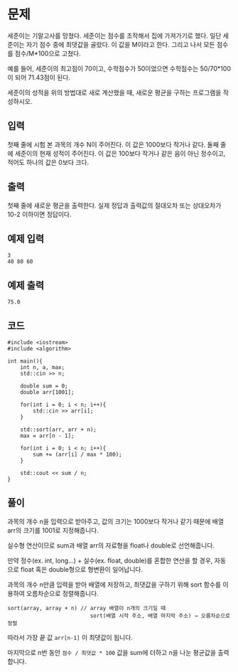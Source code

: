 # 문제 
세준이는 기말고사를 망쳤다. 세준이는 점수를 조작해서 집에 가져가기로 했다. 일단 세준이는 자기 점수 중에 최댓값을 골랐다. 이 값을 M이라고 한다. 그리고 나서 모든 점수를 점수/M*100으로 고쳤다.

예를 들어, 세준이의 최고점이 70이고, 수학점수가 50이었으면 수학점수는 50/70*100이 되어 71.43점이 된다.

세준이의 성적을 위의 방법대로 새로 계산했을 때, 새로운 평균을 구하는 프로그램을 작성하시오.
## 입력
첫째 줄에 시험 본 과목의 개수 N이 주어진다. 이 값은 1000보다 작거나 같다. 둘째 줄에 세준이의 현재 성적이 주어진다. 이 값은 100보다 작거나 같은 음이 아닌 정수이고, 적어도 하나의 값은 0보다 크다.
## 출력
첫째 줄에 새로운 평균을 출력한다. 실제 정답과 출력값의 절대오차 또는 상대오차가 10-2 이하이면 정답이다.
## 예제 입력 
```
3
40 80 60
```

## 예제 출력  
```
75.0
```
## 코드
```
#include <iostream>
#include <algorithm>

int main(){
    int n, a, max;
    std::cin >> n;

    double sum = 0;
    double arr[1001];
    
    for(int i = 0; i < n; i++){
        std::cin >> arr[i];
    }

    std::sort(arr, arr + n);
    max = arr[n - 1];

    for(int i = 0; i < n; i++){
        sum += (arr[i] / max * 100);
    }

    std::cout << sum / n;
}
```
## 풀이
과목의 개수 n을 입력으로 받아주고, 값의 크기는 1000보다 작거나 같기 때문에 배열 arr의 크기를 1001로 지정해줍니다.

실수형 연산이므로 sum과 배열 arr의 자료형을 float나 double로 선언해줍니다.  

만약 정수(ex. int, long...) + 실수(ex. float, double)를 혼합한 연산을 할 경우, 자동으로 float 혹은 double형으로 형변환이 일어납니다.

과목의 개수 n만큼 입력을 받아 배열에 저장하고, 최댓값을 구하기 위해 sort 함수를 이용하여 오름차순으로 정렬해줍니다.

```
sort(array, array + n) // array 배열이 n개의 크기일 때
                          sort(배열 시작 주소, 배열 마지막 주소) → 오름차순으로 정렬
```
따라서 가장 끝 값 ```arr[n-1]``` 이 최댓값이 됩니다.

마지막으로 n번 동안 ```점수 / 최댓값 * 100``` 값을 sum에 더하고 n을 나눈 평균값을 출력합니다.
